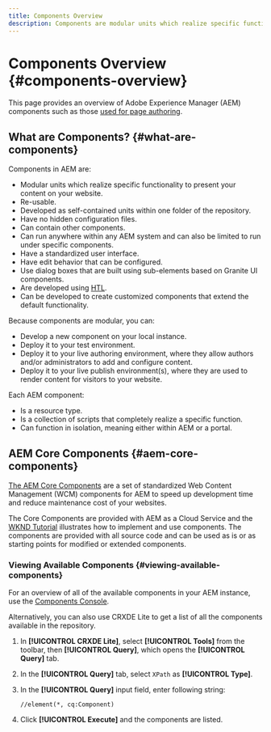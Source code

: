 ```yaml
---
title: Components Overview
description: Components are modular units which realize specific functionality to present your content on your website
---
```


# Components Overview {#components-overview}

This page provides an overview of Adobe Experience Manager (AEM) components such as those [used for page authoring](/help/sites-cloud/authoring/fundamentals/components.md).

## What are Components? {#what-are-components}

Components in AEM are:

* Modular units which realize specific functionality to present your content on your website.
* Re-usable.
* Developed as self-contained units within one folder of the repository.
* Have no hidden configuration files.
* Can contain other components.
* Can run anywhere within any AEM system and can also be limited to run under specific components.
* Have a standardized user interface.
* Have edit behavior that can be configured.
* Use dialog boxes that are built using sub-elements based on Granite UI components.
* Are developed using [HTL](https://docs.adobe.com/content/help/en/experience-manager-htl/using/overview.html).
* Can be developed to create customized components that extend the default functionality.

Because components are modular, you can:

* Develop a new component on your local instance.
* Deploy it to your test environment.
* Deploy it to your live authoring environment, where they allow authors and/or administrators to add and configure content.
* Deploy it to your live publish environment(s), where they are used to render content for visitors to your website.

Each AEM component:

* Is a resource type.
* Is a collection of scripts that completely realize a specific function.
* Can function in isolation, meaning either within AEM or a portal.

## AEM Core Components {#aem-core-components}

[The AEM Core Components](https://docs.adobe.com/content/help/en/experience-manager-core-components/using/introduction.html) are a set of standardized Web Content Management (WCM) components for AEM to speed up development time and reduce maintenance cost of your websites.

The Core Components are provided with AEM as a Cloud Service and the [WKND Tutorial](/help/implementing/developing/introduction/develop-wknd-tutorial.md) illustrates how to implement and use components. The components are provided with all source code and can be used as is or as starting points for modified or extended components.

### Viewing Available Components {#viewing-available-components}

For an overview of all of the available components in your AEM instance, use the [Components Console](/help/sites-cloud/authoring/features/components-console.md).

Alternatively, you can also use CRXDE Lite to get a list of all the components available in the repository.

1. In **[!UICONTROL CRXDE Lite]**, select **[!UICONTROL Tools]** from the toolbar, then **[!UICONTROL Query]**, which opens the **[!UICONTROL Query]** tab.

1. In the **[!UICONTROL Query]** tab, select `XPath` as **[!UICONTROL Type]**.

1. In the **[!UICONTROL Query]** input field, enter following string:

   `//element(*, cq:Component)`

1. Click **[!UICONTROL Execute]** and the components are listed.

